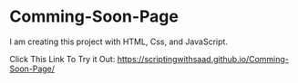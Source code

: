 # Comming-Soon-Page
I am creating this project with HTML, Css, and JavaScript.


Click This Link To Try it Out: https://scriptingwithsaad.github.io/Comming-Soon-Page/
